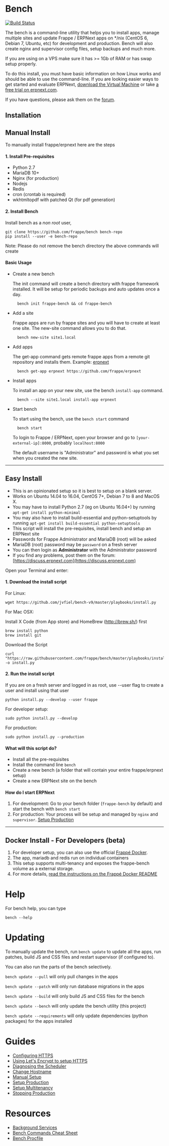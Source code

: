 # Bench

[![Build Status](https://travis-ci.org/frappe/bench.svg?branch=master)](https://travis-ci.org/frappe/bench)

The bench is a command-line utility that helps you to install apps, manage multiple sites and update Frappe / ERPNext apps on */nix (CentOS 6, Debian 7, Ubuntu, etc) for development and production. Bench will also create nginx and supervisor config files, setup backups and much more.

If you are using on a VPS make sure it has >= 1Gb of RAM or has swap setup properly.

To do this install, you must have basic information on how Linux works and should be able to use the command-line. If you are looking easier ways to get started and evaluate ERPNext, [download the Virtual Machine](https://erpnext.com/download) or take [a free trial on erpnext.com](https://erpnext.com/pricing).

If you have questions, please ask them on the [forum](https://discuss.erpnext.com/).

## Installation

## Manual Install

To manually install frappe/erpnext here are the steps

#### 1. Install Pre-requisites

- Python 2.7
- MariaDB 10+
- Nginx (for production)
- Nodejs
- Redis
- cron (crontab is required)
- wkhtmltopdf with patched Qt (for pdf generation)

#### 2. Install Bench

Install bench as a *non root* user,

	git clone https://github.com/frappe/bench bench-repo
	pip install --user -e bench-repo

Note: Please do not remove the bench directory the above commands will create

#### Basic Usage

* Create a new bench

	The init command will create a bench directory with frappe framework
	installed. It will be setup for periodic backups and auto updates once
	a day.

		bench init frappe-bench && cd frappe-bench

* Add a site

	Frappe apps are run by frappe sites and you will have to create at least one
	site. The new-site command allows you to do that.

		bench new-site site1.local

* Add apps

	The get-app command gets remote frappe apps from a remote git repository and installs them. Example: [erpnext](https://github.com/frappe/erpnext)

		bench get-app erpnext https://github.com/frappe/erpnext

* Install apps

	To install an app on your new site, use the bench `install-app` command.

		bench --site site1.local install-app erpnext
		
* Start bench

	To start using the bench, use the `bench start` command

		bench start

	To login to Frappe / ERPNext, open your browser and go to `[your-external-ip]:8000`, probably `localhost:8000`

	The default username is "Administrator" and password is what you set when you created the new site.


---

## Easy Install

- This is an opinionated setup so it is best to setup on a blank server.
- Works on Ubuntu 14.04 to 16.04, CentOS 7+, Debian 7 to 8 and MacOS X.
- You may have to install Python 2.7 (eg on Ubuntu 16.04+) by running `apt-get install python-minimal`
- You may also have to install build-essential and python-setuptools by running `apt-get install build-essential python-setuptools`
- This script will install the pre-requisites, install bench and setup an ERPNext site
- Passwords for Frappe Administrator and MariaDB (root) will be asked
- MariaDB (root) password may be `password` on a fresh server
- You can then login as **Administrator** with the Administrator password
- If you find any problems, post them on the forum: [https://discuss.erpnext.com](https://discuss.erpnext.com)

Open your Terminal and enter:

#### 1. Download the install script

For Linux:

	wget https://github.com/jvfiel/bench-v9/master/playbooks/install.py

For Mac OSX:

Install X Code (from App store) and HomeBrew (http://brew.sh/) first

	brew install python
	brew install git

Download the Script

	curl "https://raw.githubusercontent.com/frappe/bench/master/playbooks/install.py" -o install.py

#### 2. Run the install script

If you are on a fresh server and logged in as root, use --user flag to create a user and install using that user

	python install.py --develop --user frappe

For developer setup:

	sudo python install.py --develop

For production:

	sudo python install.py --production

#### What will this script do?

- Install all the pre-requisites
- Install the command line `bench`
- Create a new bench (a folder that will contain your entire frappe/erpnext setup)
- Create a new ERPNext site on the bench 

#### How do I start ERPNext

1. For development: Go to your bench folder (`frappe-bench` by default) and start the bench with `bench start`
2. For production: Your process will be setup and managed by `nginx` and `supervisor`. [Setup Production](https://frappe.github.io/frappe/user/en/bench/guides/setup-production.html)

---

## Docker Install - For Developers (beta)

1. For developer setup, you can also use the official [Frappé Docker](https://github.com/frappe/frappe_docker/).
2. The app, mariadb and redis run on individual containers
3. This setup supports multi-tenancy and exposes the frappe-bench volume as a external storage.
4. For more details, [read the instructions on the Frappé Docker README](https://github.com/frappe/frappe_docker/)

Help
====

For bench help, you can type

	bench --help

Updating
========

To manually update the bench, run `bench update` to update all the apps, run
patches, build JS and CSS files and restart supervisor (if configured to).

You can also run the parts of the bench selectively.

`bench update --pull` will only pull changes in the apps

`bench update --patch` will only run database migrations in the apps

`bench update --build` will only build JS and CSS files for the bench

`bench update --bench` will only update the bench utility (this project)

`bench update --requirements` will only update dependencies (python packages) for the apps installed

Guides
=======
- [Configuring HTTPS](https://frappe.github.io/frappe/user/en/bench/guides/configuring-https.html)
- [Using Let's Encrypt to setup HTTPS](https://frappe.github.io/frappe/user/en/bench/guides/lets-encrypt-ssl-setup.html)
- [Diagnosing the Scheduler](https://frappe.github.io/frappe/user/en/bench/guides/diagnosing-the-scheduler.html)
- [Change Hostname](https://frappe.github.io/frappe/user/en/bench/guides/adding-custom-domains)
- [Manual Setup](https://frappe.github.io/frappe/user/en/bench/guides/manual-setup.html)
- [Setup Production](https://frappe.github.io/frappe/user/en/bench/guides/setup-production.html)
- [Setup Multitenancy](https://frappe.github.io/frappe/user/en/bench/guides/setup-multitenancy.html)
- [Stopping Production](https://github.com/frappe/bench/wiki/Stopping-Production-and-starting-Development)


Resources
=======

- [Background Services](https://frappe.github.io/frappe/user/en/bench/resources/background-services.html)
- [Bench Commands Cheat Sheet](https://frappe.github.io/frappe/user/en/bench/resources/bench-commands-cheatsheet.html)
- [Bench Procfile](https://frappe.github.io/frappe/user/en/bench/resources/bench-procfile.html)
